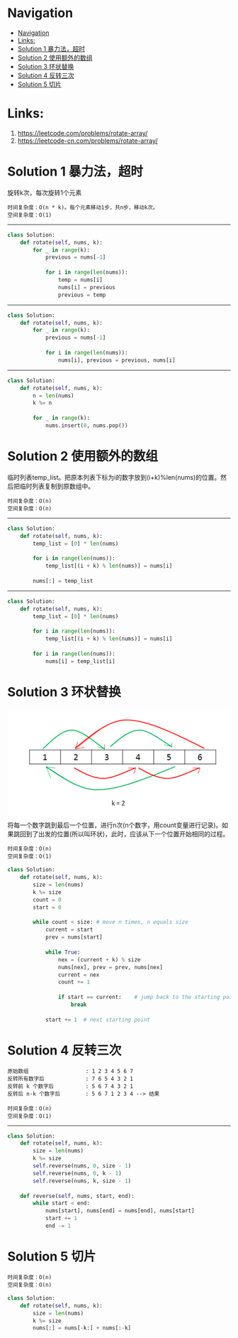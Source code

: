 # Navigation
- [Navigation](#navigation)
- [Links:](#links)
- [Solution 1 暴力法，超时](#solution-1-%e6%9a%b4%e5%8a%9b%e6%b3%95%e8%b6%85%e6%97%b6)
- [Solution 2 使用额外的数组](#solution-2-%e4%bd%bf%e7%94%a8%e9%a2%9d%e5%a4%96%e7%9a%84%e6%95%b0%e7%bb%84)
- [Solution 3 环状替换](#solution-3-%e7%8e%af%e7%8a%b6%e6%9b%bf%e6%8d%a2)
- [Solution 4 反转三次](#solution-4-%e5%8f%8d%e8%bd%ac%e4%b8%89%e6%ac%a1)
- [Solution 5 切片](#solution-5-%e5%88%87%e7%89%87)

# Links:
1. https://leetcode.com/problems/rotate-array/
2. https://leetcode-cn.com/problems/rotate-array/


# Solution 1 暴力法，超时
旋转k次，每次旋转1个元素
```
时间复杂度：O(n * k)。每个元素移动1步，共n步，移动k次。
空间复杂度：O(1)
```
---
```python
class Solution:
    def rotate(self, nums, k):
        for _ in range(k):
            previous = nums[-1]

            for i in range(len(nums)): 
                temp = nums[i]
                nums[i] = previous
                previous = temp
```
---
```python
class Solution:
    def rotate(self, nums, k):
        for _ in range(k):
            previous = nums[-1]

            for i in range(len(nums)):
                nums[i], previous = previous, nums[i]
```
---
```python
class Solution:
    def rotate(self, nums, k):
        n = len(nums)
        k %= n
        
        for _ in range(k):
            nums.insert(0, nums.pop())

```

# Solution 2 使用额外的数组
临时列表temp_list。把原本列表下标为i的数字放到(i+k)%len(nums)的位置。然后把临时列表复制到原数组中。
```
时间复杂度：O(n)
空间复杂度：O(n)
```
---
```python
class Solution:
    def rotate(self, nums, k):
        temp_list = [0] * len(nums)

        for i in range(len(nums)):
            temp_list[(i + k) % len(nums)] = nums[i]

        nums[:] = temp_list
```
---
```python
class Solution:
    def rotate(self, nums, k):
        temp_list = [0] * len(nums)

        for i in range(len(nums)):
            temp_list[(i + k) % len(nums)] = nums[i]

        for i in range(len(nums)):
            nums[i] = temp_list[i]
```

# Solution 3 环状替换
![0189](./assets/0189._cyclic_replacements.png)
将每一个数字跳到最后一个位置，进行n次(n个数字，用count变量进行记录)。如果跳回到了出发的位置(所以叫环状)，此时，应该从下一个位置开始相同的过程。
```
时间复杂度：O(n)
空间复杂度：O(1)
```
```python
class Solution:
    def rotate(self, nums, k):
        size = len(nums)
        k %= size
        count = 0
        start = 0

        while count < size: # move n times, n equals size
            current = start
            prev = nums[start]

            while True:
                nex = (current + k) % size
                nums[nex], prev = prev, nums[nex]
                current = nex
                count += 1

                if start == current:    # jump back to the starting point
                    break
                
            start += 1  # next starting point
```

# Solution 4 反转三次
```
原始数组                  : 1 2 3 4 5 6 7
反转所有数字后             : 7 6 5 4 3 2 1
反转前 k 个数字后          : 5 6 7 4 3 2 1
反转后 n-k 个数字后        : 5 6 7 1 2 3 4 --> 结果

时间复杂度：O(n)
空间复杂度：O(1)
```
---
```python
class Solution:
    def rotate(self, nums, k):
        size = len(nums)
        k %= size
        self.reverse(nums, 0, size - 1)
        self.reverse(nums, 0, k - 1)
        self.reverse(nums, k, size - 1)

    def reverse(self, nums, start, end):
        while start < end:
            nums[start], nums[end] = nums[end], nums[start]
            start += 1
            end -= 1
```

# Solution 5 切片
```
时间复杂度：O(n)
空间复杂度：O(n)
```
```python
class Solution:
    def rotate(self, nums, k):
        size = len(nums)
        k %= size
        nums[:] = nums[-k:] + nums[:-k]
```
